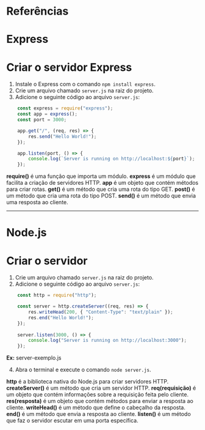 # Referências
# Express
# Criar o servidor Express

1) Instale o Express com o comando `npm install express`.
2) Crie um arquivo chamado `server.js` na raiz do projeto.
3) Adicione o seguinte código ao arquivo `server.js`:

```javascript
    const express = require("express");
    const app = express();
    const port = 3000;

    app.get("/", (req, res) => {
        res.send("Hello World!");
    });

    app.listen(port, () => {
        console.log(`Server is running on http://localhost:${port}`);
    });
```
**require()** é uma função que importa um módulo.
**express** é um módulo que facilita a criação de servidores HTTP.
**app** é um objeto que contém métodos para criar rotas.
**get()** é um método que cria uma rota do tipo GET.
**post()** é um método que cria uma rota do tipo POST.
**send()** é um método que envia uma resposta ao cliente.

---
# Node.js
# Criar o servidor

1) Crie um arquivo chamado `server.js` na raiz do projeto.
2) Adicione o seguinte código ao arquivo `server.js`:

```javascript
    const http = require("http");

    const server = http.createServer((req, res) => {
        res.writeHead(200, { "Content-Type": "text/plain" });
        res.end("Hello World!");
    });
  
    server.listen(3000, () => {
        console.log("Server is running on http://localhost:3000");
    });
```

**Ex:** server-exemplo.js

4) Abra o terminal e execute o comando `node server.js`.

**http** é a biblioteca nativa do Node.js para criar servidores HTTP.
**createServer()** é um método que cria um servidor HTTP.
**req(requisição)** é um objeto que contém informações sobre a requisição feita pelo cliente.
**res(resposta)** é um objeto que contém métodos para enviar a resposta ao cliente.
**writeHead()** é um método que define o cabeçalho da resposta.
**end()** é um método que envia a resposta ao cliente.
**listen()** é um método que faz o servidor escutar em uma porta específica.

